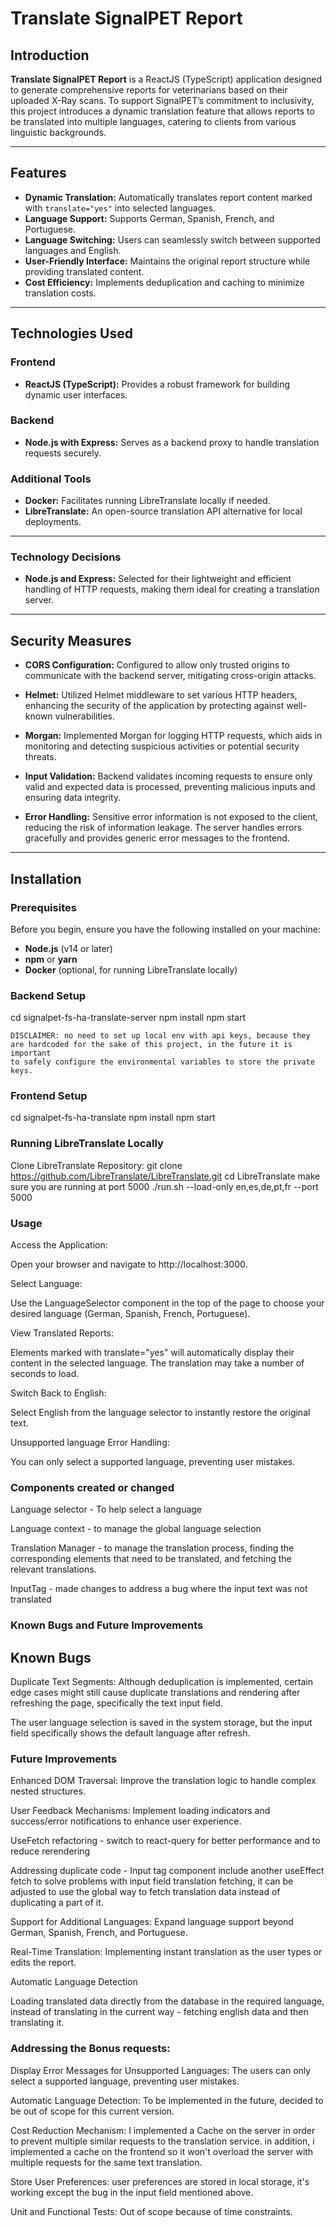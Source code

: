# Translate SignalPET Report

## Introduction

**Translate SignalPET Report** is a ReactJS (TypeScript) application designed to generate comprehensive reports for veterinarians based on their uploaded X-Ray scans. To support SignalPET’s commitment to inclusivity, this project introduces a dynamic translation feature that allows reports to be translated into multiple languages, catering to clients from various linguistic backgrounds.

---

## Features

- **Dynamic Translation:** Automatically translates report content marked with `translate="yes"` into selected languages.
- **Language Support:** Supports German, Spanish, French, and Portuguese.
- **Language Switching:** Users can seamlessly switch between supported languages and English.
- **User-Friendly Interface:** Maintains the original report structure while providing translated content.
- **Cost Efficiency:** Implements deduplication and caching to minimize translation costs.

---

## Technologies Used

### Frontend

- **ReactJS (TypeScript):** Provides a robust framework for building dynamic user interfaces.

### Backend

- **Node.js with Express:** Serves as a backend proxy to handle translation requests securely.

### Additional Tools

- **Docker:** Facilitates running LibreTranslate locally if needed.
- **LibreTranslate:** An open-source translation API alternative for local deployments.

---

### Technology Decisions

- **Node.js and Express:** Selected for their lightweight and efficient handling of HTTP requests, making them ideal for creating a translation server.

---

## Security Measures


- **CORS Configuration:** Configured to allow only trusted origins to communicate with the backend server, mitigating cross-origin attacks.
  
- **Helmet:** Utilized Helmet middleware to set various HTTP headers, enhancing the security of the application by protecting against well-known vulnerabilities.

- **Morgan:** Implemented Morgan for logging HTTP requests, which aids in monitoring and detecting suspicious activities or potential security threats.

- **Input Validation:** Backend validates incoming requests to ensure only valid and expected data is processed, preventing malicious inputs and ensuring data integrity.

- **Error Handling:** Sensitive error information is not exposed to the client, reducing the risk of information leakage. The server handles errors gracefully and provides generic error messages to the frontend.
---

## Installation

### Prerequisites


Before you begin, ensure you have the following installed on your machine:


- **Node.js** (v14 or later)
- **npm** or **yarn**
- **Docker** (optional, for running LibreTranslate locally)

### Backend Setup


   cd signalpet-fs-ha-translate-server
    npm install
    npm start

    DISCLAIMER: no need to set up local env with api keys, because they are hardcoded for the sake of this project, in the future it is important
    to safely configure the environmental variables to store the private keys.

### Frontend Setup

cd signalpet-fs-ha-translate
npm install
npm start

### Running LibreTranslate Locally 

Clone LibreTranslate Repository:
git clone https://github.com/LibreTranslate/LibreTranslate.git
cd LibreTranslate
make sure you are running at port 5000
./run.sh --load-only en,es,de,pt,fr --port 5000


### Usage
Access the Application:

Open your browser and navigate to http://localhost:3000.

Select Language:

Use the LanguageSelector component in the top of the page to choose your desired language (German, Spanish, French, Portuguese).

View Translated Reports:

Elements marked with translate="yes" will automatically display their content in the selected language.
The translation may take a number of seconds to load.


Switch Back to English:

Select English from the language selector to instantly restore the original text.

Unsupported language Error Handling:

You can only select a supported language, preventing user mistakes.


### Components created or changed

Language selector - To help select a language


Language context - to manage the global language selection


Translation Manager - to manage the translation process, finding the corresponding elements that need to be translated, and fetching the relevant translations.


InputTag - made changes to address a bug where the input text was not translated

### Known Bugs and Future Improvements
## Known Bugs

Duplicate Text Segments: Although deduplication is implemented, certain edge cases might still cause duplicate translations and rendering after refreshing the page, specifically the text input field.

The user language selection is saved in the system storage, but the input field specifically shows the default language after refresh.

### Future Improvements
Enhanced DOM Traversal: Improve the translation logic to handle complex nested structures.

User Feedback Mechanisms: Implement loading indicators and success/error notifications to enhance user experience.

UseFetch refactoring - switch to react-query for better performance and to reduce rerendering

Addressing duplicate code - Input tag component include another useEffect fetch to solve problems with input field translation fetching, it can be adjusted to use the global way to fetch translation data instead of duplicating a part of it.

Support for Additional Languages: Expand language support beyond German, Spanish, French, and Portuguese.

Real-Time Translation: Implementing instant translation as the user types or edits the report.

Automatic Language Detection

Loading translated data directly from the database in the required language, instead of translating in the current way - fetching english data and then translating it. 


### Addressing the Bonus requests: 
Display Error Messages for Unsupported Languages: The users can only select a supported language, preventing user mistakes.

Automatic Language Detection: To be implemented in the future, decided to be out of scope for this current version.

Cost Reduction Mechanism: I implemented a Cache on the server in order to prevent multiple similar requests to the translation service. 
in addition, i implemented a cache on the frontend so it won't overload the server with multiple requests for the same text translation.

Store User Preferences: user preferences are stored in local storage, it's working except the bug in the input field mentioned above.

Unit and Functional Tests: Out of scope because of time constraints.



